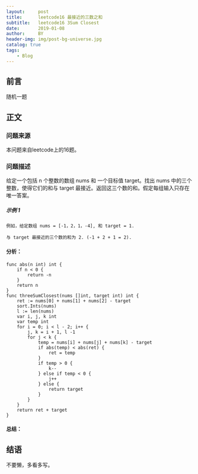 ```yaml
---
layout:     post
title:      leetcode16 最接近的三数之和
subtitle:   leetcode16 3Sum Closest
date:       2019-01-08
author:     BY
header-img: img/post-bg-universe.jpg
catalog: true
tags:
    - Blog
---
```



## 前言

随机一题

## 正文

### 问题来源

本问题来自leetcode上的16题。  
### 问题描述

给定一个包括 n 个整数的数组 nums 和 一个目标值 target。找出 nums 中的三个整数，使得它们的和与 target 最接近。返回这三个数的和。假定每组输入只存在唯一答案。

##### 示例 1
```
例如，给定数组 nums = [-1，2，1，-4], 和 target = 1.

与 target 最接近的三个数的和为 2. (-1 + 2 + 1 = 2).
```  

#### 分析：  
```
func abs(n int) int {
	if n < 0 {
		return -n
	}
	return n
}
func threeSumClosest(nums []int, target int) int {
    ret := nums[0] + nums[1] + nums[2] - target
    sort.Ints(nums)
    l := len(nums)
    var i, j, k int
    var temp int
    for i = 0; i < l - 2; i++ {
        j, k = i + 1, l -1
        for j < k {
            temp = nums[i] + nums[j] + nums[k] - target
            if abs(temp) < abs(ret) {
                ret = temp
            }
            if temp > 0 {
                k--
            } else if temp < 0 {
                j++
            } else {
                return target
            }
        }
    }
    return ret + target
}
```
#### 总结：

## 结语
不要懒，多看多写。
